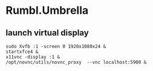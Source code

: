 # Rumbl.Umbrella


## launch virtual display
```
sudo Xvfb :1 -screen 0 1920x1080x24 &
startxfce4 &
x11vnc -display :1 &
/opt/novnc/utils/novnc_proxy  --vnc localhost:5900 &